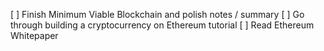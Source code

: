[ ] Finish Minimum Viable Blockchain and polish notes / summary
[ ] Go through building a cryptocurrency on Ethereum tutorial
[ ] Read Ethereum Whitepaper
